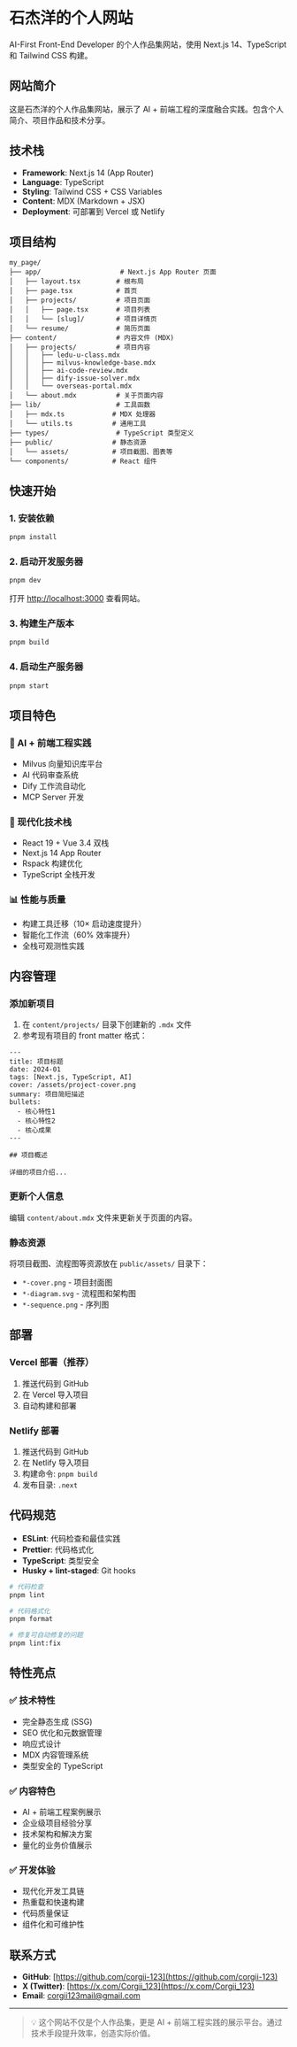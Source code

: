 # 石杰洋的个人网站

AI-First Front-End Developer 的个人作品集网站，使用 Next.js 14、TypeScript 和 Tailwind CSS 构建。

## 网站简介

这是石杰洋的个人作品集网站，展示了 AI + 前端工程的深度融合实践。包含个人简介、项目作品和技术分享。

## 技术栈

- **Framework**: Next.js 14 (App Router)
- **Language**: TypeScript
- **Styling**: Tailwind CSS + CSS Variables
- **Content**: MDX (Markdown + JSX)
- **Deployment**: 可部署到 Vercel 或 Netlify

## 项目结构

```
my_page/
├── app/                    # Next.js App Router 页面
│   ├── layout.tsx         # 根布局
│   ├── page.tsx           # 首页
│   ├── projects/          # 项目页面
│   │   ├── page.tsx       # 项目列表
│   │   └── [slug]/        # 项目详情页
│   └── resume/            # 简历页面
├── content/               # 内容文件 (MDX)
│   ├── projects/          # 项目内容
│   │   ├── ledu-u-class.mdx
│   │   ├── milvus-knowledge-base.mdx
│   │   ├── ai-code-review.mdx
│   │   ├── dify-issue-solver.mdx
│   │   └── overseas-portal.mdx
│   └── about.mdx          # 关于页面内容
├── lib/                   # 工具函数
│   ├── mdx.ts            # MDX 处理器
│   └── utils.ts          # 通用工具
├── types/                 # TypeScript 类型定义
├── public/               # 静态资源
│   └── assets/           # 项目截图、图表等
└── components/           # React 组件
```

## 快速开始

### 1. 安装依赖

```bash
pnpm install
```

### 2. 启动开发服务器

```bash
pnpm dev
```

打开 [http://localhost:3000](http://localhost:3000) 查看网站。

### 3. 构建生产版本

```bash
pnpm build
```

### 4. 启动生产服务器

```bash
pnpm start
```

## 项目特色

### 🤖 AI + 前端工程实践
- Milvus 向量知识库平台
- AI 代码审查系统
- Dify 工作流自动化
- MCP Server 开发

### 🎯 现代化技术栈
- React 19 + Vue 3.4 双栈
- Next.js 14 App Router
- Rspack 构建优化
- TypeScript 全栈开发

### 📊 性能与质量
- 构建工具迁移（10× 启动速度提升）
- 智能化工作流（60% 效率提升）
- 全栈可观测性实践

## 内容管理

### 添加新项目

1. 在 `content/projects/` 目录下创建新的 `.mdx` 文件
2. 参考现有项目的 front matter 格式：

```mdx
---
title: 项目标题
date: 2024-01
tags: [Next.js, TypeScript, AI]
cover: /assets/project-cover.png
summary: 项目简短描述
bullets:
  - 核心特性1
  - 核心特性2
  - 核心成果
---

## 项目概述

详细的项目介绍...
```

### 更新个人信息

编辑 `content/about.mdx` 文件来更新关于页面的内容。

### 静态资源

将项目截图、流程图等资源放在 `public/assets/` 目录下：

- `*-cover.png` - 项目封面图
- `*-diagram.svg` - 流程图和架构图  
- `*-sequence.png` - 序列图

## 部署

### Vercel 部署（推荐）

1. 推送代码到 GitHub
2. 在 Vercel 导入项目
3. 自动构建和部署

### Netlify 部署

1. 推送代码到 GitHub
2. 在 Netlify 导入项目
3. 构建命令: `pnpm build`
4. 发布目录: `.next`

## 代码规范

- **ESLint**: 代码检查和最佳实践
- **Prettier**: 代码格式化
- **TypeScript**: 类型安全
- **Husky + lint-staged**: Git hooks

```bash
# 代码检查
pnpm lint

# 代码格式化  
pnpm format

# 修复可自动修复的问题
pnpm lint:fix
```

## 特性亮点

### ✅ 技术特性
- 完全静态生成 (SSG)
- SEO 优化和元数据管理
- 响应式设计
- MDX 内容管理系统
- 类型安全的 TypeScript

### ✅ 内容特色
- AI + 前端工程案例展示
- 企业级项目经验分享
- 技术架构和解决方案
- 量化的业务价值展示

### ✅ 开发体验
- 现代化开发工具链
- 热重载和快速构建
- 代码质量保证
- 组件化和可维护性

## 联系方式

- **GitHub**: [https://github.com/corgii-123](https://github.com/corgii-123)
- **X (Twitter)**: [https://x.com/Corgii_123](https://x.com/Corgii_123)
- **Email**: [corgii123mail@gmail.com](mailto:corgii123mail@gmail.com)

---

> 💡 这个网站不仅是个人作品集，更是 AI + 前端工程实践的展示平台。通过技术手段提升效率，创造实际价值。 
